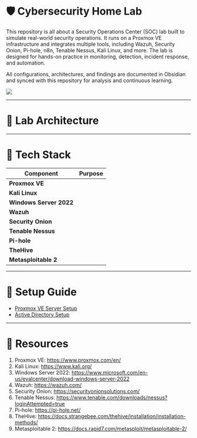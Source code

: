# 🛡️ Cybersecurity Home Lab

This repository is all about a Security Operations Center (SOC) lab built to simulate real-world security operations. It runs on a Proxmox VE infrastructure and integrates multiple tools, including Wazuh, Security Onion, Pi-hole, n8n, Tenable Nessus, Kali Linux, and more. The lab is designed for hands-on practice in monitoring, detection, incident response, and automation.

All configurations, architectures, and findings are documented in Obsidian and synced with this repository for analysis and continuous learning.

![](SS/SS-10212025.jpg)

---

# 🧱 Lab Architecture

---

# 🔧 Tech Stack

| Component           | Purpose |
|---------------------|---------|
| **Proxmox VE**      |  |
| **Kali Linux**  |  |
| **Windows Server 2022**      |  |
| **Wazuh**         |  |
| **Security Onion**|  |
| **Tenable Nessus**   |  |
| **Pi-hole**  |  |
| **TheHive**  |  |
| **Metasploitable 2**  |  |

---

# 🚀 Setup Guide
- [Proxmox VE Server Setup](001-Proxmox/README.md)
- [Active Directory Setup](002-ActiveDirectory/README.md)
---

# 📂 Resources
1. Proxmox VE: https://www.proxmox.com/en/
2. Kali Linux: https://www.kali.org/
3. Windows Server 2022: https://www.microsoft.com/en-us/evalcenter/download-windows-server-2022
4. Wazuh: https://wazuh.com/
5. Security Onion: https://securityonionsolutions.com/
6. Tenable Nessus: https://www.tenable.com/downloads/nessus?loginAttempted=true
7. Pi-hole: https://pi-hole.net/
8. TheHive: https://docs.strangebee.com/thehive/installation/installation-methods/
9. Metasploitable 2: https://docs.rapid7.com/metasploit/metasploitable-2/
